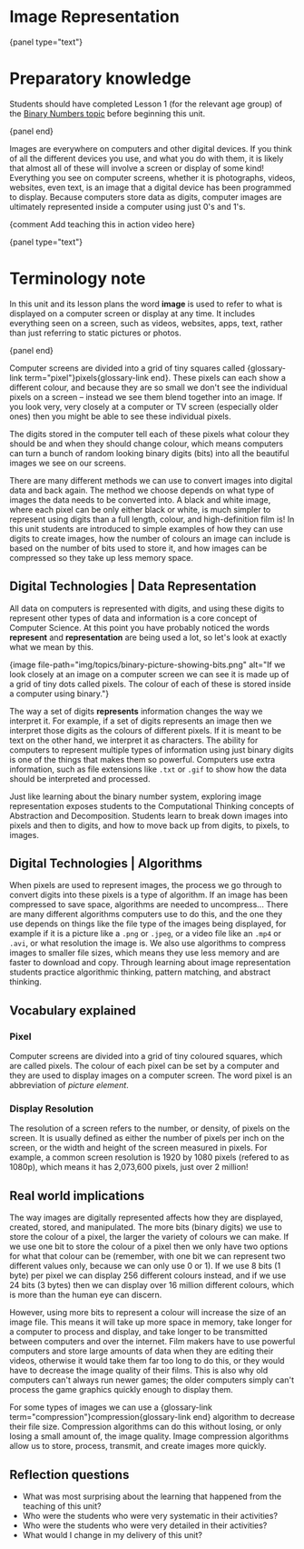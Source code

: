 # Image Representation

{panel type="text"}

# Preparatory knowledge

Students should have completed Lesson 1 (for the relevant age group) of the [Binary Numbers topic]('topics:topic' 'binary-numbers') before beginning this unit.

{panel end}

Images are everywhere on computers and other digital devices.
If you think of all the different devices you use, and what you do with them, it is likely that almost all of these will involve a screen or display of some kind!
Everything you see on computer screens, whether it is photographs, videos, websites, even text, is an image that a digital device has been programmed to display.
Because computers store data as digits, computer images are ultimately represented inside a computer using just 0's and 1's.

{comment Add teaching this in action video here}

{panel type="text"}

# Terminology note

In this unit and its lesson plans the word **image** is used to refer to what is displayed on a computer screen or display at any time.
It includes everything seen on a screen, such as videos, websites, apps, text, rather than just referring to static pictures or photos.

{panel end}

Computer screens are divided into a grid of tiny squares called {glossary-link term="pixel"}pixels{glossary-link end}.
These pixels can each show a different colour, and because they are so small we don't see the individual pixels on a screen – instead we see them blend together into an image.
If you look very, very closely at a computer or TV screen (especially older ones) then you might be able to see these individual pixels.

The digits stored in the computer tell each of these pixels what colour they should be and when they should change colour, which means computers can turn a bunch of random looking binary digits (bits) into all the beautiful images we see on our screens.

There are many different methods we can use to convert images into digital data and back again.
The method we choose depends on what type of images the data needs to be converted into.
A black and white image, where each pixel can be only either black or white, is much simpler to represent using digits than a full length, colour, and high-definition film is!
In this unit students are introduced to simple examples of how they can use digits to create images, how the number of colours an image can include is based on the number of bits used to store it, and how images can be compressed so they take up less memory space.

## Digital Technologies | Data Representation

All data on computers is represented with digits, and using these digits to represent other types of data and information is a core concept of Computer Science.
At this point you have probably noticed the words **represent** and **representation** are being used a lot, so let's look at exactly what we mean by this.

{image file-path="img/topics/binary-picture-showing-bits.png" alt="If we look closely at an image on a computer screen we can see it is made up of a grid of tiny dots called pixels. The colour of each of these is stored inside a computer using binary."}

The way a set of digits **represents** information changes the way we interpret it.
For example, if a set of digits represents an image then we interpret those digits as the colours of different pixels.
If it is meant to be text on the other hand, we interpret it as characters.
The ability for computers to represent multiple types of information using just binary digits is one of the things that makes them so powerful.
Computers use extra information, such as file extensions like `.txt` or `.gif` to show how the data should be interpreted and processed.

Just like learning about the binary number system, exploring image representation exposes students to the Computational Thinking concepts of Abstraction and Decomposition.
Students learn to break down images into pixels and then to digits, and how to move back up from digits, to pixels, to images.

## Digital Technologies | Algorithms

When pixels are used to represent images, the process we go through to convert digits into these pixels is a type of algorithm.
If an image has been compressed to save space, algorithms are needed to uncompress...
There are many different algorithms computers use to do this, and the one they use depends on things like the file type of the images being displayed, for example if it is a picture like a `.png` or `.jpeg`, or a video file like an `.mp4` or `.avi`, or what resolution the image is.
We also use algorithms to compress images to smaller file sizes, which means they use less memory and are faster to download and copy.
Through learning about image representation students practice algorithmic thinking, pattern matching, and abstract thinking.

## Vocabulary explained

### Pixel

Computer screens are divided into a grid of tiny coloured squares, which are called pixels.
The colour of each pixel can be set by a computer and they are used to display images on a computer screen.
The word pixel is an abbreviation of *picture element*.

### Display Resolution

The resolution of a screen refers to the number, or density, of pixels on the screen.
It is usually defined as either the number of pixels per inch on the screen, or the width and height of the screen measured in pixels.
For example, a common screen resolution is 1920 by 1080 pixels (refered to as 1080p), which means it has 2,073,600 pixels, just over 2 million!

## Real world implications

The way images are digitally represented affects how they are displayed, created, stored, and manipulated.
The more bits (binary digits) we use to store the colour of a pixel, the larger the variety of colours we can make.
If we use one bit to store the colour of a pixel then we only have two options for what that colour can be (remember, with one bit we can represent two different values only, because we can only use 0 or 1).
If we use 8 bits (1 byte) per pixel we can display 256 different colours instead, and if we use 24 bits (3 bytes) then we can display over 16 million different colours, which is more than the human eye can discern.

However, using more bits to represent a colour will increase the size of an image file.
This means it will take up more space in memory, take longer for a computer to process and display, and take longer to be transmitted between computers and over the internet.
Film makers have to use powerful computers and store large amounts of data when they are editing their videos, otherwise it would take them far too long to do this, or they would have to decrease the image quality of their films.
This is also why old computers can't always run newer games; the older computers simply can't process the game graphics quickly enough to display them.

For some types of images we can use a {glossary-link term="compression"}compression{glossary-link end} algorithm to decrease their file size.
Compression algorithms can do this without losing, or only losing a small amount of, the image quality.
Image compression algorithms allow us to store, process, transmit, and create images more quickly.

## Reflection questions

- What was most surprising about the learning that happened from the teaching of this unit?
- Who were the students who were very systematic in their activities?
- Who were the students who were very detailed in their activities?
- What would I change in my delivery of this unit?
